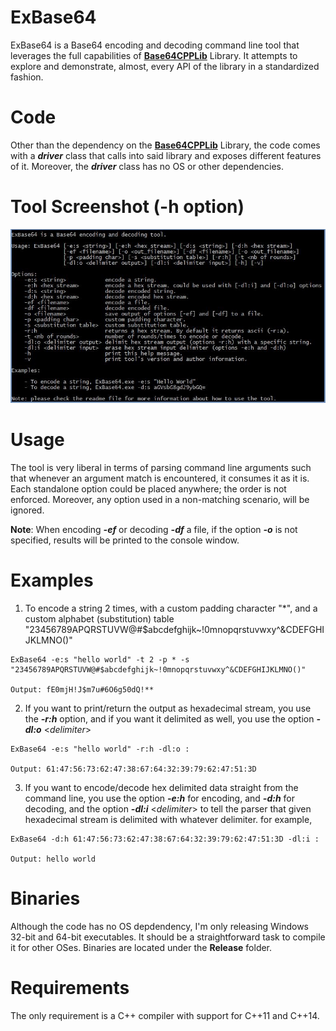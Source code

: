 # ExBase64

ExBase64 is a Base64 encoding and decoding command line tool that leverages the full capabilities of [**Base64CPPLib**](https://github.com/MFMokbel/Base64CPPLib) Library. It attempts to explore and demonstrate, almost, every API of the library in a standardized fashion.

# Code

Other than the dependency on the [**Base64CPPLib**](https://github.com/MFMokbel/Base64CPPLib) Library, the code comes with a ***driver*** class that calls into said library and exposes different features of it. Moreover, the ***driver*** class has no OS or other dependencies.

# Tool Screenshot (-h option)

![Options Available](/screenshots/Base64_help.JPG)

# Usage

The tool is very liberal in terms of parsing command line arguments such that whenever an argument match is encountered, it consumes it as it is. Each standalone option could be placed anywhere; the order is not enforced. Moreover, any option used in a non-matching scenario, will be ignored.



**Note**: When encoding ***-ef*** or decoding ***-df*** a file, if the option ***-o*** is not specified, results will be printed to the console window.

# Examples

1. To encode a string 2 times, with a custom padding character "*", and a custom alphabet (substitution) table "23456789APQRSTUVW@#$abcdefghijk~!0mnopqrstuvwxy^&CDEFGHIJKLMNO()"

```
ExBase64 -e:s "hello world" -t 2 -p * -s "23456789APQRSTUVW@#$abcdefghijk~!0mnopqrstuvwxy^&CDEFGHIJKLMNO()"

Output: fE0mjH!J$m7u#6O6g50dQ!**
```
2. If you want to print/return the output as hexadecimal stream, you use the ***-r:h*** option, and if you want it delimited as well, you use the option ***-dl:o*** <*delimiter*>

```
ExBase64 -e:s "hello world" -r:h -dl:o :

Output: 61:47:56:73:62:47:38:67:64:32:39:79:62:47:51:3D
```
3. If you want to encode/decode hex delimited data straight from the command line, you use the option ***-e:h*** for encoding, and ***-d:h*** for decoding, and the option ***-dl:i*** <*delimiter*> to tell the parser that given hexadecimal stream is delimited with whatever delimiter. for example,

```
ExBase64 -d:h 61:47:56:73:62:47:38:67:64:32:39:79:62:47:51:3D -dl:i :

Output: hello world
```

# Binaries

Although the code has no OS depdendency, I'm only releasing Windows 32-bit and 64-bit executables. It should be a straightforward task to compile it for other OSes. Binaries are located under the **Release** folder.

# Requirements

The only requirement is a C++ compiler with support for C++11 and C++14.
